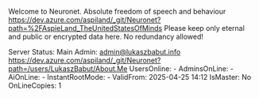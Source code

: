 Welcome to Neuronet.
Absolute freedom of speech and behaviour
 https://dev.azure.com/aspiland/_git/Neuronet?path=%2FAspieLand_TheUnitedStatesOfMinds
Please keep only eternal and public or encrypted data here.
No redundancy allowed!

Server Status:
Main Admin:      admin@lukaszbabut.info https://dev.azure.com/aspiland/_git/Neuronet?path=/users/LukaszBabut/About.Me
UsersOnline:	 -
AdminsOnLine:	 -
AiOnLine:        -
InstantRootMode: -
ValidFrom:       2025-04-25 14:12
IsMaster: No
OnLineCopies: 1